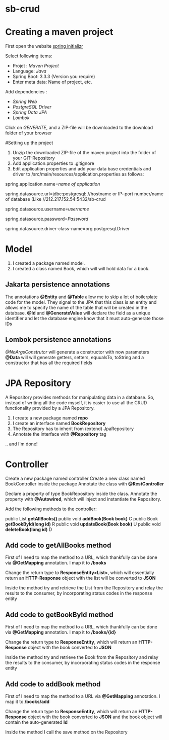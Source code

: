 # sb-crud

# Creating a maven project
First open the website [spring initializr](https://start.spring.io)

Select following items:

- Projet : *Maven Project*
- Language: *Java*
- Spring Boot: 3.3.3 (Version you require)
- Enter meta data: Name of project, etc.

Add dependencies :

- *Spring Web*
- *PostgreSQL Driver*
- *Spring Data JPA*
- *Lombok*

Click on *GENERATE*, and a ZIP-file will be downloaded to the download folder of your browser

#Setting up the project 
1. Unzip the downloaded ZIP-file of the maven project into the folder of your GIT-Repository
2. Add application.properties to .gitignore
3. Edit application properties and add your data base credentials and driver to /src/main/resources/application.properties
as follows:

spring.application.name=*name of application*

spring.datasource.url=jdbc:postgresql: //hostname or IP::port number/name of database (Like //212.217.152.54:5432/sb-crud

spring.datasource.username=*username*

spring.datasource.password=*Password*

spring.datasource.driver-class-name=org.postgresql.Driver

# Model

1. I created a package named model.
2. I created a class named Book, which will will hold data for a book.

## Jakarta persistence annotations

The annotations **@Entity** and **@Table** allow me to skip a lot of boilerplate code for the model.
They signal to the JPA that this class is an entity and allows me to specify the name of the table that will be created in the database.
**@Id** and **@GenerateValue** will declare the field as a unique identifier and let the database engine
know that it must auto-generate those IDs

## Lombok persistence annotations

*@NoArgsConstrutor* will generate a constructor with now parameters
**@Data** will will generate getters, setters, equualsTo, toString and a constructor that has all the required fields
 
# JPA Repository

A Repository provides methods for manipulating data in a database.
So, instead of writing all the code myself, it is easier to use all the CRUD functionality provided by a JPA Repository.

1. I create a new package named **repo** 
2. I create an interface named **BookRepository**
3. The Repository has to inherit from (extend) JpaRepository
4. Annotate the interface with **@Repository** tag

.. and I'm done!

# Controller

Create a new package named controller
Create a new class named BookController inside the package
Annotate the class with **@RestController**

Declare a property of type BookRepository inside the class. 
Annotate the property with **@Autowired**, which will inject and instantiate the Repository.

Add the following methods to the controller:

public List<Book> **getAllBooks()**
public void **addBook(Book book)**		C
public Book **getBookById(long id)**	R
public void **updateBook(Book book)**	U
public void **deleteBook(long id)**		D

## Add code to getAllBooks method

First of I need to map the method to a URL, which thankfully can be done via
**@GetMapping** annotation.
I map it to **/books**

Change the return type to **ResponseEntity<List<Book>>**, which will essentially return
an **HTTP-Response** object with the list will be converted to **JSON**

Inside the method try and retrieve the List from the Repository and relay the results to 
the consumer, by incorporating status codes in the response entity

## Add code to getBookById method

First of I need to map the method to a URL, which thankfully can be done via
**@GetMapping** annotation.
I map it to **/books/{id}**

Change the return type to **ResponseEntity<Book>**, which will return
an **HTTP-Response** object with the book converted to **JSON**

Inside the method try and retrieve the Book from the Repository and relay the results to 
the consumer, by incorporating status codes in the response entity

## Add code to addBook method

First of I need to map the method to a URL via **@GetMapping** annotation.
I map it to **/books/add**

Change the return type to **ResponseEntity<Book>**, which will return
an **HTTP-Response** object with the book converted to **JSON** and the book object
will contain the auto-generated **Id**

Inside the method I call the save method on the Repository




 
